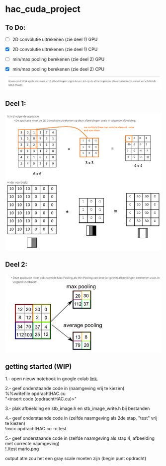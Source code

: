# hac_cuda_project

## To Do:

- [ ] 2D convolutie uitrekenen (zie deel 1) GPU
- [x] 2D convolutie uitrekenen (zie deel 1) CPU
- [ ] min/max pooling berekenen (zie deel 2) GPU
- [X] min/max pooling berekenen (zie deel 2) CPU


![titel opdracht](files&Documents/cudaTaakTitel.png?raw=true)

## Deel 1:
![opdracht 1](files&Documents/cudaTaakDeel1.png?raw=true)

## Deel 2:
![opdracht 2](files&Documents/cudaTaakDeel2.png?raw=true)

## getting started (WIP)

1.- open nieuw notebook in google colab [link](https://colab.research.google.com/drive/11K5aESAQQHsml9ied-BsuLnP-zG6wLMZ).<br/>

2.- geef onderstaande code in (naamgeving vrij te kiezen)<br/>
  %%writefile opdrachtHAC.cu <br/>
  "<insert code (opdrachtHAC.cu)>"  <br/>
  
3.- plak afbeelding en stb_image.h en stb_image_write.h bij bestanden <br/>

4.- geef onderstaande code in (zelfde naamgeving als 2de stap, "test" vrij te kiezen) <br/>
  !nvcc opdrachtHAC.cu -o test <br/>
  
5.- geef onderstaande code in (zelfde naamgeving als stap 4, afbeelding met correcte naamgeving) <br/>
  !./test mario.png <br/>
  
  
  output atm zou het een gray scale moeten zijn (begin punt opdracht)

